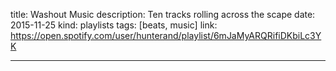 title: Washout Music
description: Ten tracks rolling across the scape
date: 2015-11-25
kind: playlists
tags: [beats, music]
link: https://open.spotify.com/user/hunterand/playlist/6mJaMyARQRifiDKbiLc3YK

---
